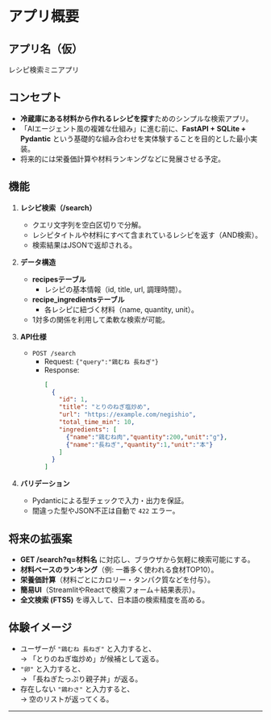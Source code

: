 # アプリ概要

## アプリ名（仮）
レシピ検索ミニアプリ

## コンセプト
- **冷蔵庫にある材料から作れるレシピを探す**ためのシンプルな検索アプリ。
- 「AIエージェント風の複雑な仕組み」に進む前に、**FastAPI + SQLite + Pydantic** という基礎的な組み合わせを実体験することを目的とした最小実装。
- 将来的には栄養価計算や材料ランキングなどに発展させる予定。

## 機能
1. **レシピ検索（/search）**
   - クエリ文字列を空白区切りで分解。
   - レシピタイトルや材料にすべて含まれているレシピを返す（AND検索）。
   - 検索結果はJSONで返却される。

2. **データ構造**
   - **recipesテーブル**
     - レシピの基本情報（id, title, url, 調理時間）。
   - **recipe_ingredientsテーブル**
     - 各レシピに紐づく材料（name, quantity, unit）。
   - 1対多の関係を利用して柔軟な検索が可能。

3. **API仕様**
   - `POST /search`
     - Request: `{"query":"鶏むね 長ねぎ"}`
     - Response:  
       ```json
       [
         {
           "id": 1,
           "title": "とりのねぎ塩炒め",
           "url": "https://example.com/negishio",
           "total_time_min": 10,
           "ingredients": [
             {"name":"鶏むね肉","quantity":200,"unit":"g"},
             {"name":"長ねぎ","quantity":1,"unit":"本"}
           ]
         }
       ]
       ```

4. **バリデーション**
   - Pydanticによる型チェックで入力・出力を保証。
   - 間違った型やJSON不正は自動で `422` エラー。

## 将来の拡張案
- **GET /search?q=材料名** に対応し、ブラウザから気軽に検索可能にする。
- **材料ベースのランキング**（例: 一番多く使われる食材TOP10）。
- **栄養価計算**（材料ごとにカロリー・タンパク質などを付与）。
- **簡易UI**（StreamlitやReactで検索フォーム＋結果表示）。
- **全文検索 (FTS5)** を導入して、日本語の検索精度を高める。

## 体験イメージ
- ユーザーが `"鶏むね 長ねぎ"` と入力すると、  
  → 「とりのねぎ塩炒め」が候補として返る。  
- `"卵"` と入力すると、  
  → 「長ねぎたっぷり親子丼」が返る。  
- 存在しない `"鶏わさ"` と入力すると、  
  → 空のリストが返ってくる。

---

